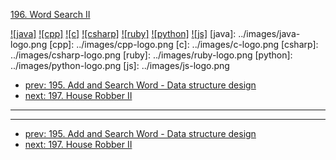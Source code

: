 [196. Word Search II](https://leetcode.com/problems/word-search-ii/)

[![java]](../java/196-word-search-ii.md)
[![cpp]](../cpp/196-word-search-ii.md)
[![c]](../c/196-word-search-ii.md)
[![csharp]](../csharp/196-word-search-ii.md)
[![ruby]](../ruby/196-word-search-ii.md)
[![python]](../python/196-word-search-ii.md)
[![js]](../js/196-word-search-ii.md)
[java]: ../images/java-logo.png
[cpp]: ../images/cpp-logo.png
[c]: ../images/c-logo.png
[csharp]: ../images/csharp-logo.png
[ruby]: ../images/ruby-logo.png
[python]: ../images/python-logo.png
[js]: ../images/js-logo.png

- [prev: 195. Add and Search Word - Data structure design](195-add-and-search-word-data-structure-design.md)
- [next: 197. House Robber II](197-house-robber-ii.md)

---


---

- [prev: 195. Add and Search Word - Data structure design](195-add-and-search-word-data-structure-design.md)
- [next: 197. House Robber II](197-house-robber-ii.md)

